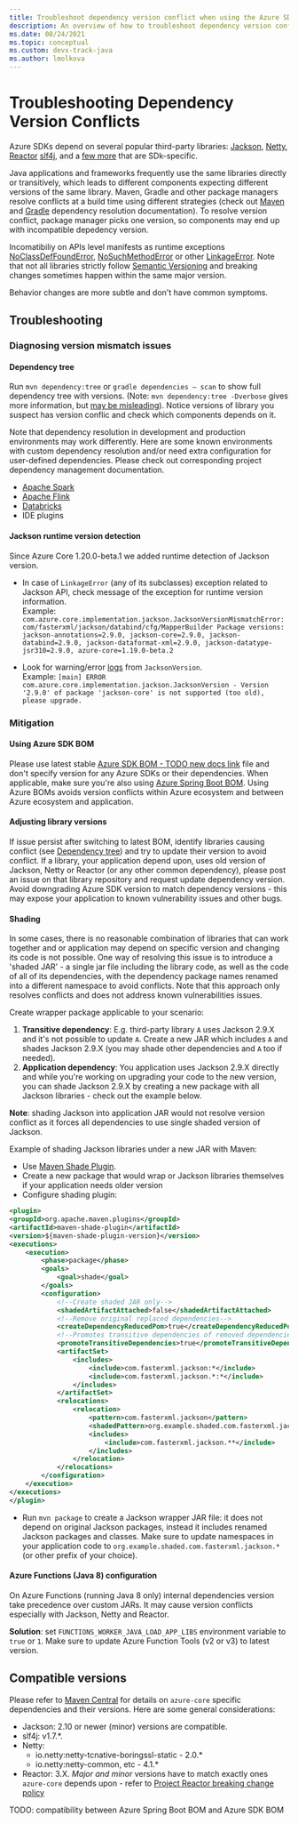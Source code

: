 ```yaml
---
title: Troubleshoot dependency version conflict when using the Azure SDK for Java
description: An overview of how to troubleshoot dependency version conflicts related to using the Azure SDK for Java
ms.date: 08/24/2021
ms.topic: conceptual
ms.custom: devx-track-java
ms.author: lmolkova
---
```


# Troubleshooting Dependency Version Conflicts

Azure SDKs depend on several popular third-party libraries: [Jackson](https://github.com/FasterXML/jackson), [Netty](https://netty.io/), [Reactor](https://projectreactor.io/)
[slf4j](http://www.slf4j.org/), and a [few more](https://azure.github.io/azure-sdk/docs/java/approved_dependencies.html) that are SDk-specific.

Java applications and frameworks frequently use the same libraries directly or transitively, which leads to different components expecting different versions of the same library. Maven, Gradle and other package managers resolve conflicts at a build time using different strategies (check out [Maven](https://maven.apache.org/guides/introduction/introduction-to-dependency-mechanism.html) and [Gradle](https://docs.gradle.org/current/userguide/dependency_resolution.html) dependency resolution documentation).
To resolve version conflict, package manager picks one version, so components may end up with incompatible depedency version.

Incomatibiliy on APIs level manifests as runtime exceptions [NoClassDefFoundError](https://docs.oracle.com/javase/8/docs/api/java/lang/NoClassDefFoundError.html), [NoSuchMethodError](https://docs.oracle.com/javase/8/docs/api/java/lang/NoSuchMethodError.html) or other [LinkageError](https://docs.oracle.com/javase/8/docs/api/java/lang/LinkageError.html). Note that not all libraries strictly follow [Semantic Versioning](https://semver.org/) and breaking changes sometimes happen within the same major version.

Behavior changes are more subtle and don't have common symptoms.

## Troubleshooting

### Diagnosing version mismatch issues

#### Dependency tree

Run `mvn dependency:tree` or `gradle dependencies — scan` to show full dependency tree with versions. (Note: `mvn dependency:tree -Dverbose` gives more information, but [may  be misleading](https://maven.apache.org/shared/maven-dependency-tree/)). Notice versions of library you suspect has version conflic and check which components depends on it.

Note that dependency resolution in development and production environments may work differently. Here are some known environments with custom dependency resolution and/or need extra configuration for user-defined dependencies. Please check out corresponding project dependency management documentation.

- [Apache Spark](https://spark.apache.org/docs/latest/submitting-applications.html#bundling-your-applications-dependencies)
- [Apache Flink](https://ci.apache.org/projects/flink/flink-docs-release-1.13/docs/dev/datastream/project-configuration/)
- [Databricks](https://kb.databricks.com/libraries/maven-library-version-mgmt.html)
- IDE plugins

#### Jackson runtime version detection

Since Azure Core 1.20.0-beta.1 we added runtime detection of Jackson version.

- In case of `LinkageError` (any of its subclasses) exception related to Jackson API, check message of the exception for runtime version information.</br>Example: `com.azure.core.implementation.jackson.JacksonVersionMismatchError: com/fasterxml/jackson/databind/cfg/MapperBuilder Package versions: jackson-annotations=2.9.0, jackson-core=2.9.0, jackson-databind=2.9.0, jackson-dataformat-xml=2.9.0, jackson-datatype-jsr310=2.9.0, azure-core=1.19.0-beta.2`

- Look for warning/error [logs](https://docs.microsoft.com/azure/developer/java/sdk/logging-overview) from `JacksonVersion`.</br>Example: `[main] ERROR com.azure.core.implementation.jackson.JacksonVersion - Version '2.9.0' of package 'jackson-core' is not supported (too old), please upgrade.`

### Mitigation

#### Using Azure SDK BOM

Please use latest stable [Azure SDK BOM - TODO new docs link](https://devblogs.microsoft.com/azure-sdk/dependency-management-for-java/#azure-sdk-bom) file and don't specify version for any Azure SDKs or their dependencies. When applicable, make sure you're also using [Azure Spring Boot BOM](https://mvnrepository.com/artifact/com.microsoft.azure/azure-spring-boot-bom). Using Azure BOMs avoids version conflicts within Azure ecosystem and between Azure ecosystem and application.

#### Adjusting library versions

If issue persist after switching to latest BOM, identify libraries causing conflict (see [Dependency tree](#dependency-tree)) and try to update their version to avoid conflict. If a library, your application depend upon, uses old version of Jackson, Netty or Reactor (or any other common dependency), please post an issue on that library repository and request update dependency version.
Avoid downgrading Azure SDK version to match dependency versions - this may expose your application to known vulnerability issues and other bugs.

#### Shading

In some cases, there is no reasonable combination of libraries that can work together and or application may depend on specific version  and changing its code is not possible.
One way of resolving this issue is to introduce a 'shaded JAR' - a single jar file including the library code, as well as the code of all of its dependencies, with the dependency package names renamed into a different namespace to avoid conflicts. Note that this approach only resolves conflicts and does not address known vulnerabilities issues.

Create wrapper package applicable to your scenario:

1. **Transitive dependency**: E.g. third-party library `A` uses Jackson 2.9.X and it's not possible to update `A`. Create a new JAR which includes `A` and shades Jackson 2.9.X (you may shade other dependencies and `A` too if needed).
2. **Application dependency**: You application uses Jackson 2.9.X directly and while you're working on upgrading your code to the new version, you can shade Jackson 2.9.X by creating a new package with all Jackson libraries - check out the example below.

**Note**: shading Jackson into application JAR would not resolve version conflict as it forces all dependencies to use single shaded version of Jackson.

Example of shading Jackson libraries under a new JAR with Maven:

- Use [Maven Shade Plugin](https://maven.apache.org/plugins/maven-shade-plugin/).
- Create a new package that would wrap or Jackson libraries themselves if your application needs older version
- Configure shading plugin:

```xml
<plugin>
<groupId>org.apache.maven.plugins</groupId>
<artifactId>maven-shade-plugin</artifactId>
<version>${maven-shade-plugin-version}</version>
<executions>
    <execution>
        <phase>package</phase>
        <goals>
            <goal>shade</goal>
        </goals>
        <configuration>
            <!--Create shaded JAR only-->
            <shadedArtifactAttached>false</shadedArtifactAttached>
            <!--Remove original replaced dependencies-->
            <createDependencyReducedPom>true</createDependencyReducedPom>
            <!--Promotes transitive dependencies of removed dependencies to direct-->
            <promoteTransitiveDependencies>true</promoteTransitiveDependencies>
            <artifactSet>
                <includes>
                    <include>com.fasterxml.jackson:*</include>
                    <include>com.fasterxml.jackson.*:*</include>
                </includes>
            </artifactSet>
            <relocations>
                <relocation>
                    <pattern>com.fasterxml.jackson</pattern>
                    <shadedPattern>org.example.shaded.com.fasterxml.jackson</shadedPattern>
                    <includes>
                        <include>com.fasterxml.jackson.**</include>
                    </includes>
                </relocation>
            </relocations>
        </configuration>
    </execution>
</executions>
</plugin>
```

- Run `mvn package` to create a Jackson wrapper JAR file: it does not depend on original Jackson packages, instead it includes renamed Jackson packages and classes. Make sure to update namespaces in your application code to `org.example.shaded.com.fasterxml.jackson.*` (or other prefix of your choice).

#### Azure Functions (Java 8) configuration

On Azure Functions (running Java 8 only) internal dependencies version take precedence over custom JARs. It may cause version conflicts especially with Jackson, Netty and Reactor.

**Solution**: set `FUNCTIONS_WORKER_JAVA_LOAD_APP_LIBS` environment variable to `true` or `1`. Make sure to update Azure Function Tools (v2 or v3) to latest version.

## Compatible versions

Please refer to [Maven Central](https://mvnrepository.com/artifact/com.azure/azure-core) for details on `azure-core` specific dependencies and their versions. Here are some general considerations:

- Jackson: 2.10 or newer (minor) versions are compatible.
- slf4j: v1.7.*.
- Netty:
  - io.netty:netty-tcnative-boringssl-static - 2.0.*
  - io.netty:netty-common, etc - 4.1.*
- Reactor: 3.X. *Major and minor* versions have to match exactly ones `azure-core` depends upon - refer to [Project Reactor breaking change policy](https://github.com/reactor/.github/blob/main/SUPPORT.adoc#our-policy-on-deprecations)

TODO: compatibility between Azure Spring Boot BOM and Azure SDK BOM
